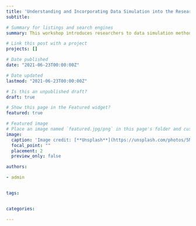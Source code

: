 ```yaml
---
title: 'Understanding and Incorporating Data Simulation into the Research Pipeline: A Practical Guide for the Novice Simulator'
subtitle:  

# Summary for listings and search engines
summary: This workshop introduces researchers to data simulation methods in psychological research.

# Link this post with a project
projects: []

# Date published
date: "2021-06-23T00:00:00Z"

# Date updated
lastmod: "2021-06-23T00:00:00Z"

# Is this an unpublished draft?
draft: true

# Show this page in the Featured widget?
featured: true

# Featured image
# Place an image named `featured.jpg/png` in this page's folder and customize its options here.
image:
  caption: 'Image credit: [**Unsplash**](https://unsplash.com/photos/5Ntkpxqt54Y)'
  focal_point: ""
  placement: 2
  preview_only: false

authors:

- admin


tags:


categories:

---
```

